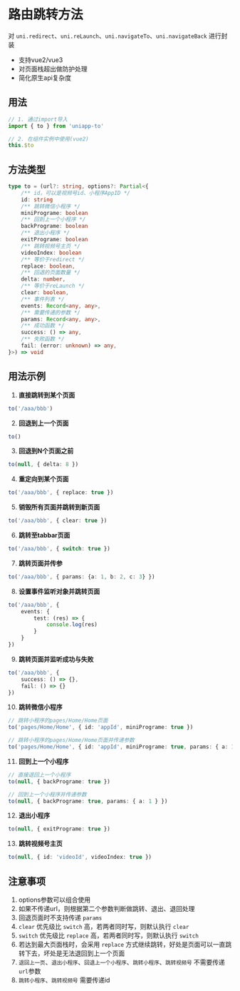# 路由跳转方法

对 `uni.redirect`、`uni.reLaunch`、`uni.navigateTo`、`uni.navigateBack` 进行封装

- 支持vue2/vue3
- 对页面栈超出做防护处理
- 简化原生api复杂度

## 用法
```ts
// 1. 通过import导入
import { to } from 'uniapp-to'

// 2. 在组件实例中使用(vue2)
this.$to
```

## 方法类型
```ts
type to = (url?: string, options?: Partial<{
    /** id，可以是视频号id、小程序AppID */
    id: string
    /** 跳转微信小程序 */
    miniPrograme: boolean
    /** 回到上一个小程序 */
    backPrograme: boolean
    /** 退出小程序 */
    exitPrograme: boolean
    /** 跳转视频号主页 */
    videoIndex: boolean
    /** 等价于redirect */
    replace: boolean,
    /** 回退的页面数量 */
    delta: number,
    /** 等价于reLaunch */
    clear: boolean,
    /** 事件列表 */
    events: Record<any, any>,
    /** 需要传递的参数 */
    params: Record<any, any>,
    /** 成功函数 */
    success: () => any,
    /** 失败函数 */
    fail: (error: unknown) => any,
}>) => void
```

## 用法示例

1. **直接跳转到某个页面**
```ts
to('/aaa/bbb')
```

2. **回退到上一个页面**
```ts
to()
```

3. **回退到N个页面之前**
```ts
to(null, { delta: 8 })
```

4. **重定向到某个页面**
```ts
to('/aaa/bbb', { replace: true })
```

5. **销毁所有页面并跳转到新页面**
```ts
to('/aaa/bbb', { clear: true })
```

6. **跳转至tabbar页面**
```ts
to('/aaa/bbb', { switch: true })
```

7. **跳转页面并传参**
```ts
to('/aaa/bbb', { params: {a: 1, b: 2, c: 3} })
```

8. **设置事件监听对象并跳转页面**
```ts
to('/aaa/bbb', {
    events: {
        test: (res) => {
            console.log(res)
        }
    }
})
```

9. **跳转页面并监听成功与失败**
```ts
to('/aaa/bbb', {
    success: () => {},
    fail: () => {}
})
```

10. **跳转微信小程序**
```ts
// 跳转小程序的pages/Home/Home页面
to('pages/Home/Home', { id: 'appId', miniPrograme: true })

// 跳转小程序的pages/Home/Home页面并传递参数
to('pages/Home/Home', { id: 'appId', miniPrograme: true, params: { a: 1 } })
```

11. **回到上一个小程序**
```ts
// 直接退回上一个小程序
to(null, { backPrograme: true })

// 回到上一个小程序并传递参数
to(null, { backPrograme: true, params: { a: 1 } })
```

12. **退出小程序**
```ts
to(null, { exitPrograme: true })
```

13. **跳转视频号主页**
```ts
to(null, { id: 'videoId', videoIndex: true })
```


## 注意事项

1. options参数可以组合使用
2. 如果不传递url，则根据第二个参数判断做跳转、退出、退回处理
3. 回退页面时不支持传递 `params` 
4. `clear` 优先级比 `switch` 高，若两者同时写，则默认执行 `clear`
5. `switch` 优先级比 `replace` 高，若两者同时写，则默认执行 `switch`
6. 若达到最大页面栈时，会采用 `replace` 方式继续跳转，好处是页面可以一直跳转下去，坏处是无法退回到上一个页面
7. `退回上一页`、`退出小程序`、`回退上一个小程序`、`跳转小程序`、`跳转视频号` 不需要传递`url`参数
8. `跳转小程序`、`跳转视频号` 需要传递id